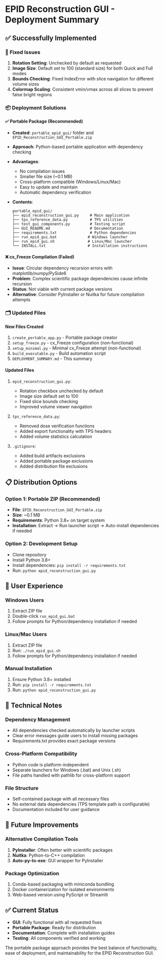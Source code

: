 # EPID Reconstruction GUI - Deployment Summary

## ✅ **Successfully Implemented**

### 🎯 **Fixed Issues**
1. **Rotation Setting**: Unchecked by default as requested
2. **Image Size**: Default set to 100 (standard size) for both Quick and Full modes
3. **Bounds Checking**: Fixed IndexError with slice navigation for different volume sizes
4. **Colormap Scaling**: Consistent vmin/vmax across all slices to prevent false bright regions

### 📦 **Deployment Solutions**

#### ✅ **Portable Package (Recommended)**
- **Created**: `portable_epid_gui/` folder and `EPID_Reconstruction_GUI_Portable.zip`
- **Approach**: Python-based portable application with dependency checking
- **Advantages**:
  - No compilation issues
  - Smaller file size (~0.1 MB)
  - Cross-platform compatible (Windows/Linux/Mac)
  - Easy to update and maintain
  - Automatic dependency verification

- **Contents**:
  ```
  portable_epid_gui/
  ├── epid_reconstruction_gui.py     # Main application
  ├── tps_reference_data.py          # TPS utilities
  ├── test_gui_components.py         # Testing script
  ├── GUI_README.md                  # Documentation
  ├── requirements.txt               # Python dependencies
  ├── run_epid_gui.bat              # Windows launcher
  ├── run_epid_gui.sh               # Linux/Mac launcher
  └── INSTALL.txt                   # Installation instructions
  ```

#### ❌ **cx_Freeze Compilation (Failed)**
- **Issue**: Circular dependency recursion errors with matplotlib/numpy/PySide6
- **Problem**: Complex scientific package dependencies cause infinite recursion
- **Status**: Not viable with current package versions
- **Alternative**: Consider PyInstaller or Nuitka for future compilation attempts

### 🗂️ **Updated Files**

#### **New Files Created**
1. `create_portable_app.py` - Portable package creator
2. `setup_freeze.py` - cx_Freeze configuration (non-functional)
3. `setup_minimal.py` - Minimal cx_Freeze attempt (non-functional)  
4. `build_executable.py` - Build automation script
5. `DEPLOYMENT_SUMMARY.md` - This summary

#### **Updated Files**
1. `epid_reconstruction_gui.py`:
   - Rotation checkbox unchecked by default
   - Image size default set to 100
   - Fixed slice bounds checking
   - Improved volume viewer navigation

2. `tps_reference_data.py`:
   - Removed dose verification functions
   - Added export functionality with TPS headers
   - Added volume statistics calculation

3. `.gitignore`:
   - Added build artifacts exclusions
   - Added portable package exclusions
   - Added distribution file exclusions

## 📋 **Distribution Options**

### **Option 1: Portable ZIP (Recommended)**
- **File**: `EPID_Reconstruction_GUI_Portable.zip`
- **Size**: ~0.1 MB
- **Requirements**: Python 3.8+ on target system
- **Installation**: Extract → Run launcher script → Auto-install dependencies if needed

### **Option 2: Development Setup**
- Clone repository
- Install Python 3.8+
- Install dependencies: `pip install -r requirements.txt`
- Run: `python epid_reconstruction_gui.py`

## 🎯 **User Experience**

### **Windows Users**
1. Extract ZIP file
2. Double-click `run_epid_gui.bat`
3. Follow prompts for Python/dependency installation if needed

### **Linux/Mac Users**
1. Extract ZIP file  
2. Run: `./run_epid_gui.sh`
3. Follow prompts for Python/dependency installation if needed

### **Manual Installation**
1. Ensure Python 3.8+ installed
2. Run: `pip install -r requirements.txt`
3. Run: `python epid_reconstruction_gui.py`

## 🔧 **Technical Notes**

### **Dependency Management**
- All dependencies checked automatically by launcher scripts
- Clear error messages guide users to install missing packages
- Requirements.txt provides exact package versions

### **Cross-Platform Compatibility**
- Python code is platform-independent
- Separate launchers for Windows (.bat) and Unix (.sh)
- File paths handled with pathlib for cross-platform support

### **File Structure**
- Self-contained package with all necessary files
- No external data dependencies (TPS template path is configurable)
- Documentation included for user guidance

## 🚀 **Future Improvements**

### **Alternative Compilation Tools**
1. **PyInstaller**: Often better with scientific packages
2. **Nuitka**: Python-to-C++ compilation
3. **Auto-py-to-exe**: GUI wrapper for PyInstaller

### **Package Optimization**
1. Conda-based packaging with miniconda bundling
2. Docker containerization for isolated environments  
3. Web-based version using PyScript or Streamlit

## ✅ **Current Status**
- **GUI**: Fully functional with all requested fixes
- **Portable Package**: Ready for distribution
- **Documentation**: Complete with installation guides
- **Testing**: All components verified and working

The portable package approach provides the best balance of functionality, ease of deployment, and maintainability for the EPID Reconstruction GUI.